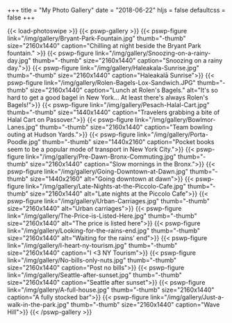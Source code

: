 +++
title = "My Photo Gallery"
date = "2018-06-22"
hljs = false
defaultcss = false
+++

{{< load-photoswipe >}}
{{< pswp-gallery >}}
  {{< pswp-figure link="/img/gallery/Bryant-Park-Fountain.jpg" thumb="-thumb"
                  size="2160x1440"
                  caption="Chilling at night beside the Bryant Park fountain." >}}
  {{< pswp-figure link="/img/gallery/Snoozing-on-a-rainy-day.jpg" thumb="-thumb"
                  size="2160x1440"
                  caption="Snoozing on a rainy day.">}}
  {{< pswp-figure link="/img/gallery/Haleakala-Sunrise.jpg" thumb="-thumb"
                  size="2160x1440"
                  caption="Haleakalā Sunrise">}}
  {{< pswp-figure link="/img/gallery/Rolen-Bagels-Lox-Sandwich.JPG" thumb="-thumb"
                  size="2160x1440"
                  caption="Lunch at Rolen's Bagels."
                  alt="It's so hard to get a good bagel in New York... At least there's always Rolen's Bagels!">}}
  {{< pswp-figure link="/img/gallery/Pesach-Halal-Cart.jpg" thumb="-thumb"
                  size="1440x1440"
                  caption="Travelers grabbing a bite of Halal Cart on Passover.">}}
  {{< pswp-figure link="/img/gallery/Bowlmor-Lanes.jpg" thumb="-thumb"
                  size="2160x1440"
                  caption="Team bowling outing at Hudson Yards.">}}
  {{< pswp-figure link="/img/gallery/Porta-Poodle.jpg" thumb="-thumb"
                  size="1440x2160"
                  caption="Pocket books seem to be a popular mode of transport in New York City.">}}
  {{< pswp-figure link="/img/gallery/Pre-Dawn-Bronx-Commuting.jpg" thumb="-thumb"
                  size="2160x1440"
                  caption="Slow mornings in the Bronx.">}}
  {{< pswp-figure link="/img/gallery/Going-Downtown-at-Dawn.jpg" thumb="-thumb"
                  size="1440x2160"
                  alt="Going downtown at dawn">}}
  {{< pswp-figure link="/img/gallery/Late-Nights-at-the-Piccolo-Cafe.jpg" thumb="-thumb"
                  size="2160x1440"
                  alt="Late nights at the Piccolo Cafe">}}
  {{< pswp-figure link="/img/gallery/Urban-Carriages.jpg" thumb="-thumb"
                  size="2160x1440"
                  alt="Urban carriages">}}
  {{< pswp-figure link="/img/gallery/The-Price-is-Listed-Here.jpg" thumb="-thumb"
                  size="2160x1440"
                  alt="The price is listed here">}}
  {{< pswp-figure link="/img/gallery/Looking-for-the-rains-end.jpg" thumb="-thumb"
                  size="2160x1440"
                  alt="Waiting for the rains' end">}}
  {{< pswp-figure link="/img/gallery/I-heart-ny-tourism.jpg" thumb="-thumb"
                  size="2160x1440"
                  caption="I <3 NY Tourism">}}
  {{< pswp-figure link="/img/gallery/No-bills-only-nuts.jpg" thumb="-thumb"
                  size="2160x1440"
                  caption="Post no bills">}}
  {{< pswp-figure link="/img/gallery/Seattle-after-sunset.jpg" thumb="-thumb"
                  size="2160x1440"
                  caption="Seattle after sunset">}}
  {{< pswp-figure link="/img/gallery/A-full-house.jpg" thumb="-thumb"
                  size="2160x1440"
                  caption="A fully stocked bar">}}
  {{< pswp-figure link="/img/gallery/Just-a-walk-in-the-park.jpg" thumb="-thumb"
                  size="2160x1440"
                  caption="Wave Hill">}}
{{< /pswp-gallery >}}
